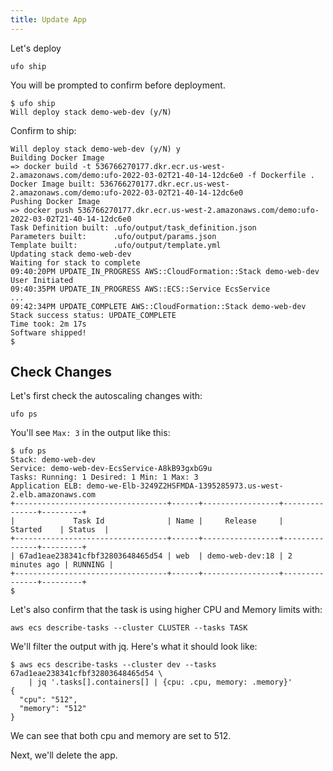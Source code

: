 ```yaml
---
title: Update App
---
```


Let's deploy

    ufo ship

You will be prompted to confirm before deployment.

    $ ufo ship
    Will deploy stack demo-web-dev (y/N)

Confirm to ship:

    Will deploy stack demo-web-dev (y/N) y
    Building Docker Image
    => docker build -t 536766270177.dkr.ecr.us-west-2.amazonaws.com/demo:ufo-2022-03-02T21-40-14-12dc6e0 -f Dockerfile .
    Docker Image built: 536766270177.dkr.ecr.us-west-2.amazonaws.com/demo:ufo-2022-03-02T21-40-14-12dc6e0
    Pushing Docker Image
    => docker push 536766270177.dkr.ecr.us-west-2.amazonaws.com/demo:ufo-2022-03-02T21-40-14-12dc6e0
    Task Definition built: .ufo/output/task_definition.json
    Parameters built:      .ufo/output/params.json
    Template built:        .ufo/output/template.yml
    Updating stack demo-web-dev
    Waiting for stack to complete
    09:40:20PM UPDATE_IN_PROGRESS AWS::CloudFormation::Stack demo-web-dev User Initiated
    09:40:35PM UPDATE_IN_PROGRESS AWS::ECS::Service EcsService
    ...
    09:42:34PM UPDATE_COMPLETE AWS::CloudFormation::Stack demo-web-dev
    Stack success status: UPDATE_COMPLETE
    Time took: 2m 17s
    Software shipped!
    $

## Check Changes

Let's first check the autoscaling changes with:

    ufo ps

You'll see `Max: 3` in the output like this:

    $ ufo ps
    Stack: demo-web-dev
    Service: demo-web-dev-EcsService-A8kB93gxbG9u
    Tasks: Running: 1 Desired: 1 Min: 1 Max: 3
    Application ELB: demo-we-Elb-3249Z2HSFMDA-1395285973.us-west-2.elb.amazonaws.com
    +----------------------------------+------+-----------------+---------------+---------+
    |             Task Id              | Name |     Release     |    Started    | Status  |
    +----------------------------------+------+-----------------+---------------+---------+
    | 67ad1eae238341cfbf32803648465d54 | web  | demo-web-dev:18 | 2 minutes ago | RUNNING |
    +----------------------------------+------+-----------------+---------------+---------+
    $


Let's also confirm that the task is using higher CPU and Memory limits with:

    aws ecs describe-tasks --cluster CLUSTER --tasks TASK

We'll filter the output with jq. Here's what it should look like:

    $ aws ecs describe-tasks --cluster dev --tasks 67ad1eae238341cfbf32803648465d54 \
        | jq '.tasks[].containers[] | {cpu: .cpu, memory: .memory}'
    {
      "cpu": "512",
      "memory": "512"
    }

We can see that both cpu and memory are set to 512.

Next, we'll delete the app.
